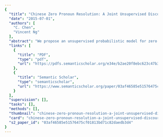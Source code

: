 ```yaml
---
{
  "title": "Chinese Zero Pronoun Resolution: A Joint Unsupervised Discourse-Aware Model Rivaling State-of-the-Art Resolvers",
  "date": "2015-07-01",
  "authors": [
    "C. Chen",
    "Vincent Ng"
  ],
  "abstract": "We propose an unsupervised probabilistic model for zero pronoun resolution. To our knowledge, this is the first such model that (1) is trained on zero pronouns in an unsupervised manner; (2) jointly identifies and resolves anaphoric zero pronouns; and (3) exploits discourse information provided by a salience model. Experiments demonstrate that our unsupervised model significantly outperforms its state-of-the-art unsupervised counterpart when resolving the Chinese zero pronouns in the OntoNotes corpus.",
  "links": [
    {
      "title": "PDF",
      "type": "pdf",
      "url": "https://pdfs.semanticscholar.org/e34e/b2ae20f8ebc623c47b3bcfa9f3befb9ec89f.pdf"
    },
    {
      "title": "Semantic Scholar",
      "type": "semanticscholar",
      "url": "https://www.semanticscholar.org/paper/03af46585e51576475cf01813bd71c82daedb3d4"
    }
  ],
  "supervision": [],
  "tasks": [],
  "methods": [],
  "thumbnail": "chinese-zero-pronoun-resolution-a-joint-unsupervised-discourse-aware-model-rivaling-state-of-the-art-resolvers-thumb.jpg",
  "card": "chinese-zero-pronoun-resolution-a-joint-unsupervised-discourse-aware-model-rivaling-state-of-the-art-resolvers-card.jpg",
  "s2_paper_id": "03af46585e51576475cf01813bd71c82daedb3d4"
}
---
```


